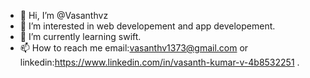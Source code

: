 - 👋 Hi, I’m @Vasanthvz
- 👀 I’m interested in web developement and app developement.
- 🌱 I’m currently learning swift. 
- 📫 How to reach me email:vasanthv1373@gmail.com or linkedin:https://www.linkedin.com/in/vasanth-kumar-v-4b8532251 .
